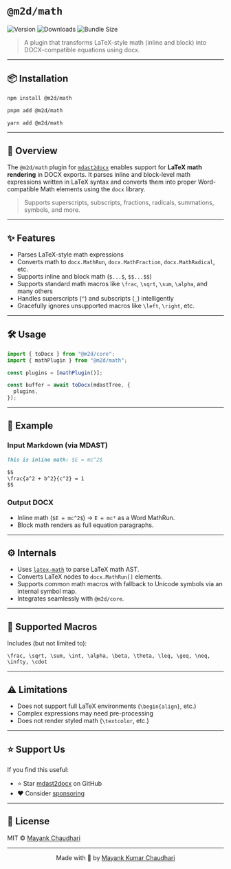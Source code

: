 # `@m2d/math`

![Version](https://img.shields.io/npm/v/@m2d/math?color=green) ![Downloads](https://img.shields.io/npm/d18m/@m2d/math) ![Bundle Size](https://img.shields.io/bundlephobia/minzip/@m2d/math)

> A plugin that transforms LaTeX-style math (inline and block) into DOCX-compatible equations using docx.

---

## 📦 Installation

```bash
npm install @m2d/math
```

```bash
pnpm add @m2d/math
```

```bash
yarn add @m2d/math
```

---

## 🚀 Overview

The `@m2d/math` plugin for [`mdast2docx`](https://github.com/mayankchaudhari/mdast2docx) enables support for **LaTeX math rendering** in DOCX exports. It parses inline and block-level math expressions written in LaTeX syntax and converts them into proper Word-compatible Math elements using the `docx` library.

> Supports superscripts, subscripts, fractions, radicals, summations, symbols, and more.

---

## ✨ Features

- Parses LaTeX-style math expressions
- Converts math to `docx.MathRun`, `docx.MathFraction`, `docx.MathRadical`, etc.
- Supports inline and block math (`$...$`, `$$...$$`)
- Supports standard math macros like `\frac`, `\sqrt`, `\sum`, `\alpha`, and many others
- Handles superscripts (`^`) and subscripts (`_`) intelligently
- Gracefully ignores unsupported macros like `\left`, `\right`, etc.

---

## 🛠️ Usage

```ts
import { toDocx } from "@m2d/core";
import { mathPlugin } from "@m2d/math";

const plugins = [mathPlugin()];

const buffer = await toDocx(mdastTree, {
  plugins,
});
```

---

## 🧪 Example

### Input Markdown (via MDAST)

```md
This is inline math: $E = mc^2$

$$
\frac{a^2 + b^2}{c^2} = 1
$$
```

### Output DOCX

- Inline math (`$E = mc^2$`) → `E = mc²` as a Word MathRun.
- Block math renders as full equation paragraphs.

---

## ⚙️ Internals

- Uses [`latex-math`](https://www.npmjs.com/package/latex-math) to parse LaTeX math AST.
- Converts LaTeX nodes to `docx.MathRun[]` elements.
- Supports common math macros with fallback to Unicode symbols via an internal symbol map.
- Integrates seamlessly with `@m2d/core`.

---

## 🧩 Supported Macros

Includes (but not limited to):

```
\frac, \sqrt, \sum, \int, \alpha, \beta, \theta, \leq, \geq, \neq, \infty, \cdot
```

---

## **⚠️ Limitations**

- Does not support full LaTeX environments (`\begin{align}`, etc.)
- Complex expressions may need pre-processing
- Does not render styled math (`\textcolor`, etc.)

---

## ⭐ Support Us

If you find this useful:

- ⭐ Star [mdast2docx](https://github.com/tiny-md/mdast2docx) on GitHub
- ❤️ Consider [sponsoring](https://github.com/sponsors/mayank1513)

---

## 🧾 License

MIT © [Mayank Chaudhari](https://github.com/mayankchaudhari)

---

<p align="center">Made with 💖 by <a href="https://mayank-chaudhari.vercel.app" target="_blank">Mayank Kumar Chaudhari</a></p>
